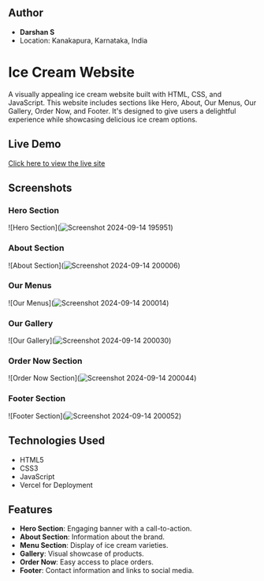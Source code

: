 ## Author
- **Darshan S**
- Location: Kanakapura, Karnataka, India

# Ice Cream Website

A visually appealing ice cream website built with HTML, CSS, and JavaScript. This website includes sections like Hero, About, Our Menus, Our Gallery, Order Now, and Footer. It's designed to give users a delightful experience while showcasing delicious ice cream options.

## Live Demo

[Click here to view the live site](https://icecream-website-html-css-js.vercel.app)


## Screenshots

### Hero Section
![Hero Section](![Screenshot 2024-09-14 195951](https://github.com/user-attachments/assets/82d5002d-b9ee-49d3-8f6d-75ca4dcb30e2))

### About Section
![About Section](![Screenshot 2024-09-14 200006](https://github.com/user-attachments/assets/47dce9cf-e53b-4938-a089-d6363dcac520))

### Our Menus
![Our Menus](![Screenshot 2024-09-14 200014](https://github.com/user-attachments/assets/baff4f3c-75fc-4265-af9d-27a07c893712))

### Our Gallery
![Our Gallery](![Screenshot 2024-09-14 200030](https://github.com/user-attachments/assets/1729e024-919e-4061-adbc-9dbe97562177))

### Order Now Section
![Order Now Section](![Screenshot 2024-09-14 200044](https://github.com/user-attachments/assets/7373cd91-8d3f-4c0d-929e-985321732500))

### Footer Section
![Footer Section](![Screenshot 2024-09-14 200052](https://github.com/user-attachments/assets/07f6d588-9a44-45c2-a037-2e5510af0661))


## Technologies Used
- HTML5
- CSS3
- JavaScript
- Vercel for Deployment

## Features
- **Hero Section**: Engaging banner with a call-to-action.
- **About Section**: Information about the brand.
- **Menu Section**: Display of ice cream varieties.
- **Gallery**: Visual showcase of products.
- **Order Now**: Easy access to place orders.
- **Footer**: Contact information and links to social media.

